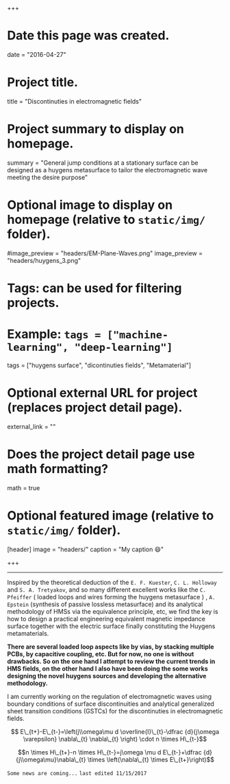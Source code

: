 +++
# Date this page was created.
date = "2016-04-27"

# Project title.
title = "Discontinuties in electromagnetic fields"

# Project summary to display on homepage.
summary = "General jump conditions at a stationary surface can be designed as a huygens metasurface to tailor the electromagnetic wave meeting the desire purpose"

# Optional image to display on homepage (relative to `static/img/` folder).
#image_preview = "headers/EM-Plane-Waves.png"
image_preview = "headers/huygens_3.png"
# Tags: can be used for filtering projects.
# Example: `tags = ["machine-learning", "deep-learning"]`
tags = ["huygens surface", "dicontinuties fields", "Metamaterial"]

# Optional external URL for project (replaces project detail page).
external_link = ""

# Does the project detail page use math formatting?
math = true

# Optional featured image (relative to `static/img/` folder).
[header]
image = "headers/"
caption = "My caption :smile:"

+++

___________________________________________________
Inspired by the theoretical deduction of the ```E. F. Kuester```, ```C. L. Holloway``` and ```S. A. Tretyakov```, and so many different excellent works like the ```C. Pfeiffer``` ( loaded loops and wires forming the huygens metasurface ) , ```A. Epstein``` (synthesis of passive lossless metasurface) and its analytical methodology of HMSs via the equivalence principle, etc, we find the key is how to design a practical engineering equivalent magnetic impedance surface  together with the electric surface finally constituting the Huygens metamaterials. 

**There are several loaded loop aspects like by vias, by stacking multiple PCBs, by capacitive coupling, etc. But for now, no one is without drawbacks. So on the one hand I attempt to review the current trends in HMS fields, on the other hand I also have been doing the some works designing the novel huygens sources and developing the alternative methodology.**

I am currently working on the regulation of electromagnetic waves using boundary conditions of surface discontinuities and analytical generalized sheet transition conditions (GSTCs) for the discontinuties in electromagnetic fields.


$$ E\_{t+}-E\_{t-}=\left(j\\omega\mu d \overline{I}\_{t}-\dfrac {d}{j\omega \varepsilon} \nabla\_{t} \nabla\_{t} \right) \cdot n \times H\_{t-}$$


$$n \times H\_{t+}-n \times H\_{t-}=j\omega \mu d E\_{t-}+\dfrac {d}{j\\omega\mu}\nabla\_{t} \times \left(\nabla\_{t} \times E\_{t+}\right)$$


```Some news are coming...```
 ```last edited 11/15/2017```
